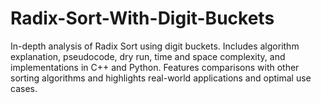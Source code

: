 # Radix-Sort-With-Digit-Buckets
In-depth analysis of Radix Sort using digit buckets. Includes algorithm explanation, pseudocode, dry run, time and space complexity, and implementations in C++ and Python. Features comparisons with other sorting algorithms and highlights real-world applications and optimal use cases.
